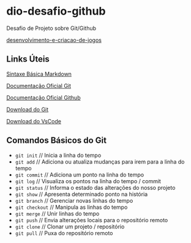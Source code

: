 # dio-desafio-github
Desafio de Projeto sobre Git/Github

[desenvolvimento-e-criacao-de-jogos](desenvolvimento-e-criacao-de-jogos/README.md)

## Links Úteis
[Sintaxe Básica Markdown](https://www.markdownguide.org/basic-syntax/)

[Documentação Oficial Git](https://git-scm.com/doc)

[Documentação Oficial Github](https://docs.github.com/)

[Download do Git](https://git-scm.com/downloads)

[Download do VsCode](https://code.visualstudio.com/download)

## Comandos Básicos do Git

- `git init` // Inicia a linha do tempo
- `git add` // Adiciona ou atualiza mudanças para irem para a linha do tempo
- `git commit` // Adiciona um ponto na linha do tempo
- `git log` // Visualiza os pontos na linha do tempo / commit
- `git status` // Informa o estado das alterações do nosso projeto
- `git show` // Apresenta determinado ponto na história
- `git branch` // Gerenciar novas linhas do tempo
- `git checkout` // Manipula as linhas do tempo
- `git merge` // Unir linhas do tempo
- `git push` // Envia alterações locais para o repositório remoto
- `git clone` // Clonar um projeto / repositório
- `git pull` // Puxa do repositório remoto